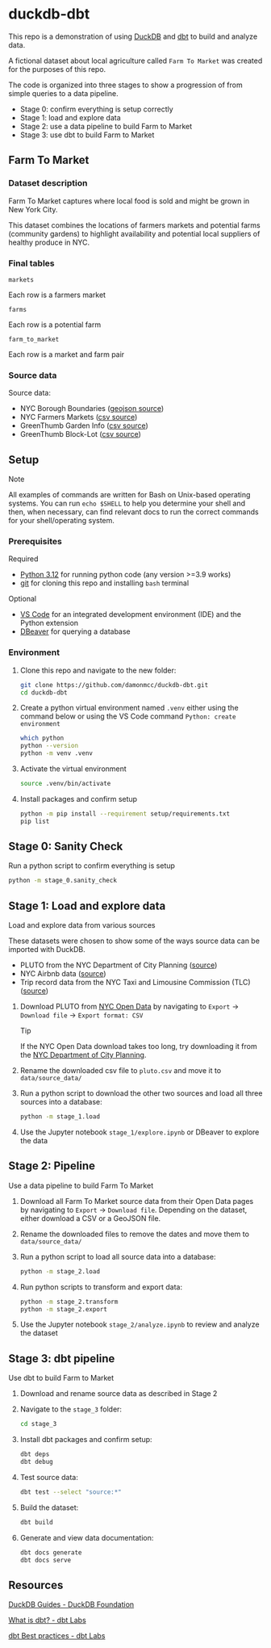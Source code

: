 # duckdb-dbt

This repo is a demonstration of using [DuckDB](https://duckdb.org/) and [dbt](https://docs.getdbt.com/) to build and analyze data.

A fictional dataset about local agriculture called `Farm To Market` was created for the purposes of this repo.

The code is organized into three stages to show a progression of from simple queries to a data pipeline.

- Stage 0: confirm everything is setup correctly
- Stage 1: load and explore data
- Stage 2: use a data pipeline to build Farm to Market
- Stage 3: use dbt to build Farm to Market

## Farm To Market

### Dataset description

Farm To Market captures where local food is sold and might be grown in New York City.

This dataset combines the locations of farmers markets and potential farms (community gardens) to highlight availability and potential local suppliers of healthy produce in NYC.

### Final tables

`markets`

Each row is a farmers market

`farms`

Each row is a potential farm

`farm_to_market`

Each row is a market and farm pair

### Source data

Source data:

- NYC Borough Boundaries ([geojson source](https://data.cityofnewyork.us/d/gthc-hcne))
- NYC Farmers Markets ([csv source](https://data.cityofnewyork.us/d/8vwk-6iz2/))
- GreenThumb Garden Info ([csv source](https://data.cityofnewyork.us/d/p78i-pat6/))
- GreenThumb Block-Lot ([csv source](https://data.cityofnewyork.us/d/fsjc-9fyh/))
<!-- - https://data.cityofnewyork.us/City-Government/Suitability-of-City-Owned-and-Leased-Property-for-/4e2n-s75z/about_data -->

## Setup

> [!NOTE]
> All examples of commands are written for Bash on Unix-based operating systems. You can run `echo $SHELL` to help you determine your shell and then, when necessary, can find relevant docs to run the correct commands for your shell/operating system.

### Prerequisites

Required

- [Python 3.12](https://www.python.org/downloads/release/python-3120/) for running python code (any version >=3.9 works)
- [git](https://git-scm.com/downloads) for cloning this repo and installing `bash` terminal

Optional

- [VS Code](https://code.visualstudio.com/) for an integrated development environment (IDE) and the Python extension
- [DBeaver](https://dbeaver.io/) for querying a database

### Environment

1. Clone this repo and navigate to the new folder:

    ```bash
    git clone https://github.com/damonmcc/duckdb-dbt.git
    cd duckdb-dbt
    ```

2. Create a python virtual environment named `.venv` either using the command below or using the VS Code command `Python: create environment`

    ```bash
    which python
    python --version
    python -m venv .venv
    ```

3. Activate the virtual environment

   ```bash
   source .venv/bin/activate
   ```

4. Install packages and confirm setup

   ```bash
   python -m pip install --requirement setup/requirements.txt
   pip list
   ```

## Stage 0: Sanity Check

Run a python script to confirm everything is setup

```bash
python -m stage_0.sanity_check
```

## Stage 1: Load and explore data

Load and explore data from various sources

These datasets were chosen to show some of the ways source data can be imported with DuckDB.

- PLUTO from the NYC Department of City Planning ([source](https://data.cityofnewyork.us/d/64uk-42ks/))
- NYC Airbnb data ([source](https://insideairbnb.com/get-the-data/))
- Trip record data from the NYC Taxi and Limousine Commission (TLC) ([source](https://www.nyc.gov/site/tlc/about/tlc-trip-record-data.page))

1. Download PLUTO from [NYC Open Data](https://data.cityofnewyork.us/d/64uk-42ks/) by navigating to `Export` -> `Download file` -> `Export format: CSV`

   > [!TIP]
   > If the NYC Open Data download takes too long, try downloading it from the [NYC Department of City Planning](https://www.nyc.gov/content/planning/pages/resources/datasets/mappluto-pluto-change).

2. Rename the downloaded csv file to `pluto.csv` and move it to `data/source_data/`

3. Run a python script to download the other two sources and load all three sources into a database:

   ```bash
   python -m stage_1.load
   ```

4. Use the Jupyter notebook `stage_1/explore.ipynb` or DBeaver to explore the data

## Stage 2: Pipeline

Use a data pipeline to build Farm To Market

1. Download all Farm To Market source data from their Open Data pages by navigating to `Export` -> `Download file`. Depending on the dataset, either download a CSV or a GeoJSON file.

2. Rename the downloaded files to remove the dates and move them to `data/source_data/`

3. Run a python script to load all source data into a database:

   ```bash
   python -m stage_2.load
   ```

4. Run python scripts to transform and export data:

   ```bash
   python -m stage_2.transform
   python -m stage_2.export
   ```

5. Use the Jupyter notebook `stage_2/analyze.ipynb` to review and analyze the dataset

## Stage 3: dbt pipeline

Use dbt to build Farm to Market

1. Download and rename source data as described in Stage 2

2. Navigate to the `stage_3` folder:

   ```bash
   cd stage_3
   ```

3. Install dbt packages and confirm setup:

   ```bash
   dbt deps
   dbt debug
   ```

4. Test source data:

   ```bash
   dbt test --select "source:*"
   ```

5. Build the dataset:

   ```bash
   dbt build
   ```

6. Generate and view data documentation:

   ```bash
   dbt docs generate
   dbt docs serve
   ```

## Resources

[DuckDB Guides - DuckDB Foundation](https://duckdb.org/docs/stable/guides/overview)

[What is dbt? - dbt Labs](https://docs.getdbt.com/docs/introduction)

[dbt Best practices - dbt Labs](https://docs.getdbt.com/best-practices)
